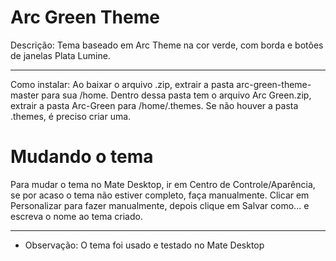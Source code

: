 # Arc Green Theme
Descrição: Tema baseado em Arc Theme na cor verde, com borda e botões de janelas Plata Lumine.
_____
Como instalar:
Ao baixar o arquivo .zip, extrair a pasta arc-green-theme-master para sua /home. Dentro dessa pasta tem o arquivo Arc Green.zip, extrair a pasta Arc-Green para /home/.themes. Se não houver a pasta .themes, é preciso criar uma.
# Mudando o tema
Para mudar o tema no Mate Desktop, ir em Centro de Controle/Aparência, se por acaso o tema não estiver completo, faça manualmente. Clicar em Personalizar para fazer manualmente, depois clique em Salvar como... e escreva o nome ao tema criado.
_____
* Observação: O tema foi usado e testado no Mate Desktop
